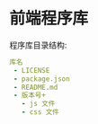 # 前端程序库

程序库目录结构:

```yaml
库名
 - LICENSE
 - package.json
 - README.md
 - 版本号+
   - js 文件
   - css 文件
```